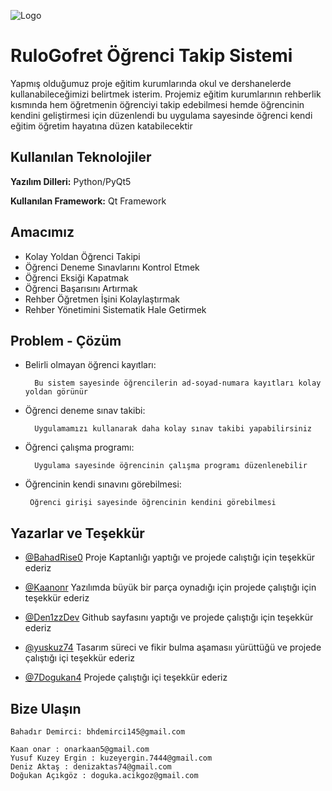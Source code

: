 
![Logo](https://imgur.com/2jQrhV5.png)

    
# RuloGofret Öğrenci Takip Sistemi

Yapmış olduğumuz proje eğitim kurumlarında okul ve
dershanelerde kullanabileceğimizi belirtmek isterim. Projemiz
eğitim kurumlarının rehberlik kısmında hem öğretmenin öğrenciyi
takip edebilmesi hemde öğrencinin kendini geliştirmesi için
düzenlendi bu uygulama sayesinde öğrenci kendi eğitim öğretim
hayatına düzen katabilecektir


## Kullanılan Teknolojiler

**Yazılım Dilleri:** Python/PyQt5

**Kullanılan Framework:** Qt Framework

  
## Amacımız

 - Kolay Yoldan Öğrenci Takipi
 - Öğrenci Deneme Sınavlarını Kontrol Etmek
 - Öğrenci Eksiği Kapatmak
 - Öğrenci Başarısını Artırmak
 - Rehber Öğretmen İşini Kolaylaştırmak
 - Rehber Yönetimini Sistematik Hale Getirmek
## Problem - Çözüm

* Belirli olmayan öğrenci kayıtları:

        Bu sistem sayesinde öğrencilerin ad-soyad-numara kayıtları kolay yoldan görünür

* Öğrenci deneme sınav takibi:

        Uygulamamızı kullanarak daha kolay sınav takibi yapabilirsiniz

* Öğrenci çalışma programı:

        Uygulama sayesinde öğrencinin çalışma programı düzenlenebilir

*  Öğrencinin kendi sınavını görebilmesi:

        Öğrenci girişi sayesinde öğrencinin kendini görebilmesi

  
## Yazarlar ve Teşekkür

- [@BahadRise0](https://github.com/BahadRise0) Proje Kaptanlığı yaptığı ve projede calıştığı için teşekkür ederiz 

- [@Kaanonr](https://github.com/Kaanonr) Yazılımda büyük bir parça oynadığı için projede çalıştığı için teşekkür ederiz

- [@Den1zzDev](https://www.github.com/Den1zzDev) Github sayfasını yaptığı ve projede çalıştığı için teşekkür ederiz

- [@yuskuz74](https://github.com/yuskuz74) Tasarım süreci ve fikir bulma aşamasıı yürüttüğü ve projede çalıştığı içi teşekkür ederiz

- [@7Dogukan4](https://www.github.com/7Dogukan4) Projede çalıştığı içi teşekkür ederiz

## Bize Ulaşın

    Bahadır Demirci: bhdemirci145@gmail.com 

    Kaan onar : onarkaan5@gmail.com
    Yusuf Kuzey Ergin : kuzeyergin.7444@gmail.com
    Deniz Aktaş : denizaktas74@gmail.com
    Doğukan Açıkgöz : doguka.acikgoz@gmail.com

  
